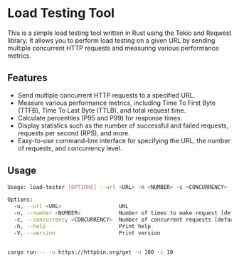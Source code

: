 # Load Testing Tool

This is a simple load testing tool written in Rust using the Tokio and Reqwest library. It allows you to perform load testing on a given URL by sending multiple concurrent HTTP requests and measuring various performance metrics.

## Features

- Send multiple concurrent HTTP requests to a specified URL.
- Measure various performance metrics, including Time To First Byte (TTFB), Time To Last Byte (TTLB), and total request time.
- Calculate percentiles (P95 and P99) for response times.
- Display statistics such as the number of successful and failed requests, requests per second (RPS), and more.
- Easy-to-use command-line interface for specifying the URL, the number of requests, and concurrency level.

## Usage

```bash
Usage: load-tester [OPTIONS] --url <URL> -n <NUMBER> -c <CONCURRENCY>

Options:
  -u, --url <URL>                  URL
  -n, --number <NUMBER>            Number of times to make request [default: 10]
  -c, --concurrency <CONCURRENCY>  Number of concurrent requests [default: 1]
  -h, --help                       Print help
  -V, --version                    Print version


cargo run -- -u https://httpbin.org/get -n 100 -c 10
```
